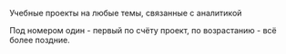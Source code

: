Учебные проекты на любые темы, связанные с аналитикой

Под номером один - первый по счёту проект, по возрастанию - всё более поздние.
